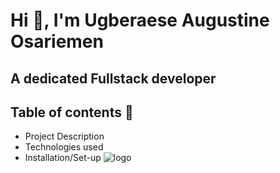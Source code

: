 # Hi 👋, I'm Ugberaese Augustine Osariemen
## A dedicated Fullstack developer

## Table of contents 📑
- Project Description
- Technologies used
- Installation/Set-up
![logo](/html_advanced/Alxlogo.jpeg)